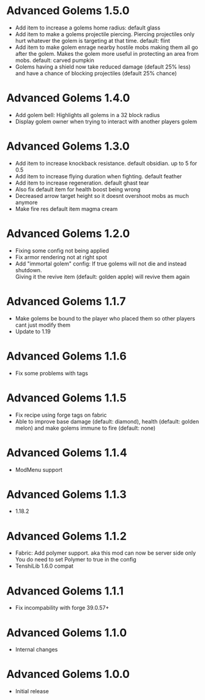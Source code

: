 Advanced Golems 1.5.0
================
- Add item to increase a golems home radius: default glass
- Add item to make a golems projectile piercing. Piercing projectiles only hurt whatever the golem 
  is targeting at that time. default: flint
- Add item to make golem enrage nearby hostile mobs making them all go after the golem. Makes the golem more useful in
  protecting an area from mobs. default: carved pumpkin
- Golems having a shield now take reduced damage (default 25% less) and have a chance of blocking
  projectiles (default 25% chance)

Advanced Golems 1.4.0
================
- Add golem bell: Highlights all golems in a 32 block radius
- Display golem owner when trying to interact with another players golem

Advanced Golems 1.3.0
================
- Add item to increase knockback resistance. default obsidian. up to 5 for 0.5
- Add item to increase flying duration when fighting. default feather
- Add item to increase regeneration. default ghast tear
- Also fix default item for health boost being wrong
- Decreased arrow target height so it doesnt overshoot mobs as much anymore
- Make fire res default item magma cream

Advanced Golems 1.2.0
================
- Fixing some config not being applied
- Fix armor rendering not at right spot
- Add "immortal golem" config:
  If true golems will not die and instead shutdown.  
  Giving it the revive item (default: golden apple) will revive them again

Advanced Golems 1.1.7
================
- Make golems be bound to the player who placed them
  so other players cant just modify them
- Update to 1.19

Advanced Golems 1.1.6
================
- Fix some problems with tags

Advanced Golems 1.1.5
================
- Fix recipe using forge tags on fabric
- Able to improve base damage (default: diamond), health (default: golden melon) and make
  golems immune to fire (default: none)
  
Advanced Golems 1.1.4
================
- ModMenu support

Advanced Golems 1.1.3
================
- 1.18.2

Advanced Golems 1.1.2
================
- Fabric: Add polymer support. aka this mod can now be server side only
  You do need to set Polymer to true in the config
- TenshiLib 1.6.0 compat

Advanced Golems 1.1.1
================
- Fix incompability with forge 39.0.57+

Advanced Golems 1.1.0
================
- Internal changes

Advanced Golems 1.0.0
================
- Initial release